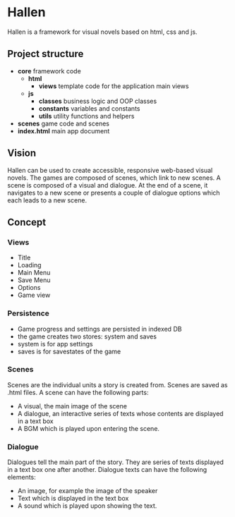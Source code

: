 # Hallen

Hallen is a framework for visual novels based on html, css and js.

## Project structure

- **core** framework code
  - **html**
    - **views** template code for the application main views
  - **js**
    - **classes** business logic and OOP classes
    - **constants** variables and constants
    - **utils** utility functions and helpers
- **scenes** game code and scenes
- **index.html** main app document

## Vision

Hallen can be used to create accessible, responsive web-based visual novels.
The games are composed of scenes, which link to new scenes. A scene is composed of a visual and dialogue. At the end of a scene, it navigates to a new scene or presents a couple of dialogue options which each leads to a new scene.

## Concept

### Views

- Title
- Loading
- Main Menu
- Save Menu
- Options
- Game view

### Persistence

- Game progress and settings are persisted in indexed DB
- the game creates two stores: system and saves
- system is for app settings
- saves is for savestates of the game

### Scenes

Scenes are the individual units a story is created from. Scenes are saved as .html files.
A scene can have the following parts:

- A visual, the main image of the scene
- A dialogue, an interactive series of texts whose contents are displayed in a text box
- A BGM which is played upon entering the scene.

### Dialogue

Dialogues tell the main part of the story. They are series of texts displayed in a text box one after another.
Dialogue texts can have the following elements:

- An image, for example the image of the speaker
- Text which is displayed in the text box
- A sound which is played upon showing the text.
